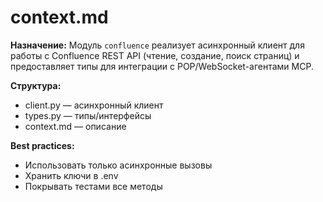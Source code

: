 # context.md

**Назначение:**
Модуль `confluence` реализует асинхронный клиент для работы с Confluence REST API (чтение, создание, поиск страниц) и предоставляет типы для интеграции с POP/WebSocket-агентами MCP.

**Структура:**
- client.py — асинхронный клиент
- types.py — типы/интерфейсы
- context.md — описание

**Best practices:**
- Использовать только асинхронные вызовы
- Хранить ключи в .env
- Покрывать тестами все методы 